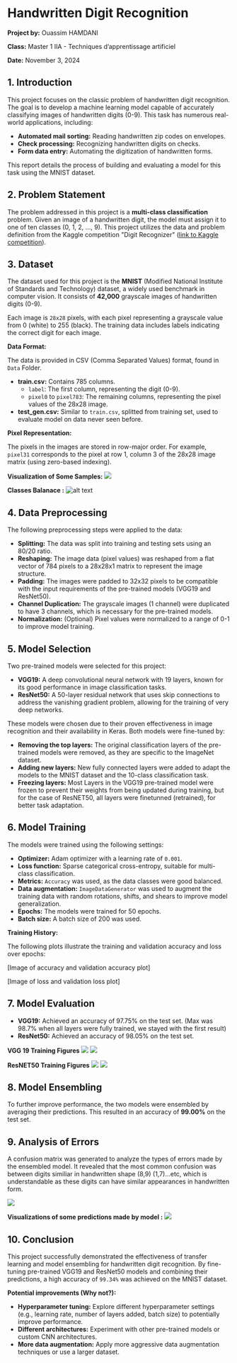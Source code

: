 # Handwritten Digit Recognition

**Project by:** Ouassim HAMDANI

**Class:** Master 1 IIA -  Techniques d’apprentissage artificiel


**Date:** November 3, 2024


## 1. Introduction

This project focuses on the classic problem of handwritten digit recognition. The goal is to develop a machine learning model capable of accurately classifying images of handwritten digits (0-9). This task has numerous real-world applications, including:

* **Automated mail sorting:** Reading handwritten zip codes on envelopes.
* **Check processing:** Recognizing handwritten digits on checks.
* **Form data entry:**  Automating the digitization of handwritten forms.

This report details the process of building and evaluating a model for this task using the MNIST dataset.


## 2. Problem Statement

The problem addressed in this project is a **multi-class classification** problem. Given an image of a handwritten digit, the model must assign it to one of ten classes (0, 1, 2, ..., 9).  This project utilizes the data and problem definition from the Kaggle competition "Digit Recognizer" ([link to Kaggle competition](https://www.kaggle.com/c/digit-recognizer)).


## 3. Dataset

The dataset used for this project is the **MNIST** (Modified National Institute of Standards and Technology) dataset, a widely used benchmark in computer vision. It consists of **42,000** grayscale images of handwritten digits (0-9).

Each image is `28x28` pixels, with each pixel representing a grayscale value from 0 (white) to 255 (black). The training data includes labels indicating the correct digit for each image.

**Data Format:**

The data is provided in CSV (Comma Separated Values) format, found in `Data` Folder.

* **train.csv:** Contains 785 columns.
    * `label`: The first column, representing the digit (0-9).
    * `pixel0` to `pixel783`: The remaining columns, representing the pixel values of the 28x28 image.
* **test_gen.csv:**  Similar to `train.csv`, splitted from training set, used to evaluate model on data never seen before.

**Pixel Representation:**

The pixels in the images are stored in row-major order. For example, `pixel31` corresponds to the pixel at row 1, column 3 of the 28x28 image matrix (using zero-based indexing).

**Visualization of Some Samples:**
![](figures/samples.png)

**Classes Balanace :**
![alt text](figures/classes.png)
## 4. Data Preprocessing

The following preprocessing steps were applied to the data:

* **Splitting:** The data was split into training and testing sets using an 80/20 ratio.
* **Reshaping:** The image data (pixel values) was reshaped from a flat vector of 784 pixels to a 28x28x1 matrix to represent the image structure.
* **Padding:**  The images were padded to 32x32 pixels to be compatible with the input requirements of the pre-trained models (VGG19 and ResNet50).
* **Channel Duplication:** The grayscale images (1 channel) were duplicated to have 3 channels, which is necessary for the pre-trained models.
* **Normalization:** (Optional)  Pixel values were normalized to a range of 0-1 to improve model training.


## 5. Model Selection

Two pre-trained models were selected for this project:

* **VGG19:** A deep convolutional neural network with 19 layers, known for its good performance in image classification tasks.
* **ResNet50:** A 50-layer residual network that uses skip connections to address the vanishing gradient problem, allowing for the training of very deep networks.

These models were chosen due to their proven effectiveness in image recognition and their availability in Keras. Both models were fine-tuned by:

* **Removing the top layers:** The original classification layers of the pre-trained models were removed, as they are specific to the ImageNet dataset.
* **Adding new layers:** New fully connected layers were added to adapt the models to the MNIST dataset and the 10-class classification task.
* **Freezing layers:** Most Layers in the  VGG19 pre-trained model were frozen to prevent their weights from being updated during training, but for the case of ResNET50, all layers were finetunned (retrained), for better task adaptation.

## 6. Model Training

The models were trained using the following settings:

* **Optimizer:** Adam optimizer with a learning rate of `0.001`.
* **Loss function:** Sparse categorical cross-entropy, suitable for multi-class classification.
* **Metrics:** `Accuracy` was used, as the data classes were good balanced.
* **Data augmentation:** `ImageDataGenerator` was used to augment the training data with random rotations, shifts, and shears to improve model generalization.
* **Epochs:** The models were trained for 50 epochs.
* **Batch size:** A batch size of 200 was used.

**Training History:**

The following plots illustrate the training and validation accuracy and loss over epochs:

[Image of accuracy and validation accuracy plot]

[Image of loss and validation loss plot]

## 7. Model Evaluation

* **VGG19:** Achieved an accuracy of 97.75% on the test set. (Max was 98.7% when all layers were fully trained, we stayed with the first result)
* **ResNet50:** Achieved an accuracy of 98.05% on the test set.

**VGG 19 Training Figures**
![](figures/model_vgg_acc.png)
![](figures/model_vgg_loss.png)

**ResNET50 Training Figures**
![](figures/model_resnet_acc.png)
![](figures/model_resnet_loss.png)

## 8. Model Ensembling

To further improve performance, the two models were ensembled by averaging their predictions. This resulted in an accuracy of **99.00%** on the test set.


## 9.  Analysis of Errors

A confusion matrix was generated to analyze the types of errors made by the ensembled model. It revealed that the most common confusion was between digits similiar in handwritten shape (8,9) (1,7)...etc, which is understandable as these digits can have similar appearances in handwritten form.

![](figures/cm.png)


**Visualizations of some predictions made by model :**
![](figures/preds.png)
## 10. Conclusion

This project successfully demonstrated the effectiveness of transfer learning and model ensembling for handwritten digit recognition. By fine-tuning pre-trained VGG19 and ResNet50 models and combining their predictions, a high accuracy of ``99.34%`` was achieved on the MNIST dataset.

**Potential improvements (Why not?):**

* **Hyperparameter tuning:** Explore different hyperparameter settings (e.g., learning rate, number of layers added, batch size) to potentially improve performance.
* **Different architectures:** Experiment with other pre-trained models or custom CNN architectures.
* **More data augmentation:**  Apply more aggressive data augmentation techniques or use a larger dataset.


